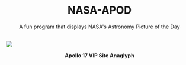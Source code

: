 <div align="center">
  <h1>
    NASA-APOD
  </h1>
</div>
  
<div align="center">
  A fun program that displays NASA's Astronomy Picture of the Day
</div>

<br>

![](https://apod.nasa.gov/apod/image/2212/a17anaglyph_vanMeijgaarden_f.jpg)

<p align = "center">
  <b>Apollo 17 VIP Site Anaglyph</b>
</p>
